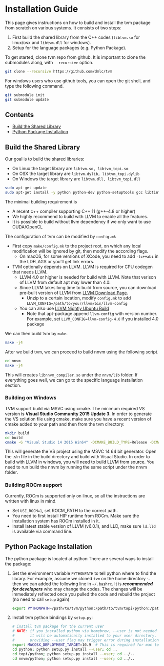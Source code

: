 Installation Guide
==================
This page gives instructions on how to build and install the tvm package from
scratch on various systems. It consists of two steps:

1. First build the shared library from the C++ codes (`libtvm.so` for linux/osx and `libtvm.dll` for windows).
2. Setup for the language packages (e.g. Python Package).

To get started, clone tvm repo from github. It is important to clone the submodules along, with ```--recursive``` option.
```bash
git clone --recursive https://github.com/dmlc/tvm
```
For windows users who use github tools, you can open the git shell, and type the following command.
```bash
git submodule init
git submodule update
```

## Contents
- [Build the Shared Library](#build-the-shared-library)
- [Python Package Installation](#python-package-installation)

## Build the Shared Library

Our goal is to build the shared libraries:
- On Linux the target library are `libtvm.so, libtvm_topi.so`
- On OSX the target library are `libtvm.dylib, libtvm_topi.dylib`
- On Windows the target library are `libtvm.dll, libtvm_topi.dll`

```bash
sudo apt-get update
sudo apt-get install -y python python-dev python-setuptools gcc libtinfo-dev zlib1g-dev
```

The minimal building requirement is
- A recent c++ compiler supporting C++ 11 (g++-4.8 or higher)
- We highly recommend to build with LLVM to enable all the features.
- It is possible to build without llvm dependency if we only want to use CUDA/OpenCL

The configuration of tvm can be modified by ```config.mk```
- First copy ```make/config.mk``` to the project root, on which
  any local modification will be ignored by git, then modify the according flags.
  - On macOS, for some versions of XCode, you need to add ```-lc++abi``` in the LDFLAGS or you'll get link errors.
- TVM optionally depends on LLVM. LLVM is required for CPU codegen that needs LLVM.
  - LLVM 4.0 or higher is needed for build with LLVM. Note that verison of LLVM from default apt may lower than 4.0.
  - Since LLVM takes long time to build from source, you can download pre-built version of LLVM from
    [LLVM Download Page](http://releases.llvm.org/download.html).
    - Unzip to a certain location, modify ```config.mk``` to add ```LLVM_CONFIG=/path/to/your/llvm/bin/llvm-config```
  - You can also use [LLVM Nightly Ubuntu Build](https://apt.llvm.org/)
    - Note that apt-package append ```llvm-config``` with version number.
      For example, set ```LLVM_CONFIG=llvm-config-4.0``` if you installed 4.0 package

We can then build tvm by `make`.

```bash
make -j4
```

After we build tvm, we can proceed to build nnvm using the following script.

```bash
cd nnvm
make -j4
```

This will creates `libnnvm_compiler.so` under the `nnvm/lib` folder.
If everything goes well, we can go to the specific language installation section.


### Building on Windows

TVM support build via MSVC using cmake. The minimum required VS version is **Visual Studio Community 2015 Update 3**.
In order to generate the VS solution file using cmake,
make sure you have a recent version of cmake added to your path and then from the tvm directory:

```bash
mkdir build
cd build
cmake -G "Visual Studio 14 2015 Win64" -DCMAKE_BUILD_TYPE=Release -DCMAKE_CONFIGURATION_TYPES="Release" ..
```
This will generate the VS project using the MSVC 14 64 bit generator.
Open the .sln file in the build directory and build with Visual Studio.
In order to build with LLVM in windows, you will need to build LLVM from source.
You need to run build the nnvm by running the same script under the nnvm folder.

### Building ROCm support
Currently, ROCm is supported only on linux, so all the instructions are written with linux in mind.
- Set ```USE_ROCM=1```, set ROCM_PATH to the correct path.
- You need to first install HIP runtime from ROCm. Make sure the installation system has ROCm installed in it.
- Install latest stable version of LLVM (v6.0.1), and LLD, make sure ```ld.lld``` is available via command line.

## Python Package Installation

The python package is located at python
There are several ways to install the package:

1. Set the environment variable `PYTHONPATH` to tell python where to find
   the library. For example, assume we cloned `tvm` on the home directory
   `~`. then we can added the following line in `~/.bashrc`.
    It is ***recommended for developers*** who may change the codes.
    The changes will be immediately reflected once you pulled the code and rebuild the project (no need to call ```setup``` again)

    ```bash
    export PYTHONPATH=/path/to/tvm/python:/path/to/tvm/topi/python:/path/to/tvm/nnvm/python:${PYTHONPATH}
    ```

2. Install tvm python bindings by `setup.py`:

    ```bash
    # install tvm package for the current user
    # NOTE: if you installed python via homebrew, --user is not needed during installaiton
    #       it will be automatically installed to your user directory.
    #       providing --user flag may trigger error during installation in such case.
    export MACOSX_DEPLOYMENT_TARGET=10.9  # This is required for mac to avoid symbol conflicts with libstdc++
    cd python; python setup.py install --user; cd ..
    cd topi/python; python setup.py install --user; cd ../..
    cd nnvm/python; python setup.py install --user; cd ../..
    ```
